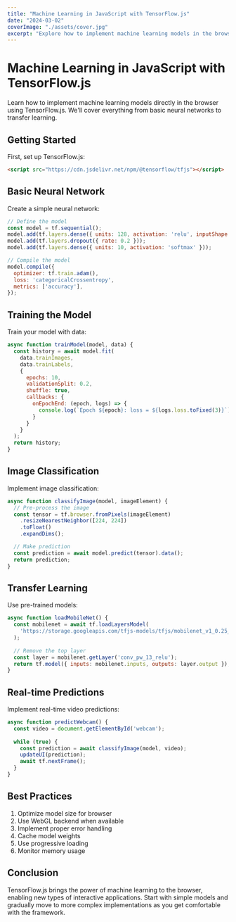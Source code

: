 ```yaml
---
title: "Machine Learning in JavaScript with TensorFlow.js"
date: "2024-03-02"
coverImage: "./assets/cover.jpg"
excerpt: "Explore how to implement machine learning models in the browser using TensorFlow.js, from basic neural networks to transfer learning."
---
```


# Machine Learning in JavaScript with TensorFlow.js

Learn how to implement machine learning models directly in the browser using TensorFlow.js. We'll cover everything from basic neural networks to transfer learning.

## Getting Started

First, set up TensorFlow.js:

```html
<script src="https://cdn.jsdelivr.net/npm/@tensorflow/tfjs"></script>
```

## Basic Neural Network

Create a simple neural network:

```javascript
// Define the model
const model = tf.sequential();
model.add(tf.layers.dense({ units: 128, activation: 'relu', inputShape: [28 * 28] }));
model.add(tf.layers.dropout({ rate: 0.2 }));
model.add(tf.layers.dense({ units: 10, activation: 'softmax' }));

// Compile the model
model.compile({
  optimizer: tf.train.adam(),
  loss: 'categoricalCrossentropy',
  metrics: ['accuracy'],
});
```

## Training the Model

Train your model with data:

```javascript
async function trainModel(model, data) {
  const history = await model.fit(
    data.trainImages,
    data.trainLabels,
    {
      epochs: 10,
      validationSplit: 0.2,
      shuffle: true,
      callbacks: {
        onEpochEnd: (epoch, logs) => {
          console.log(`Epoch ${epoch}: loss = ${logs.loss.toFixed(3)}`);
        }
      }
    }
  );
  return history;
}
```

## Image Classification

Implement image classification:

```javascript
async function classifyImage(model, imageElement) {
  // Pre-process the image
  const tensor = tf.browser.fromPixels(imageElement)
    .resizeNearestNeighbor([224, 224])
    .toFloat()
    .expandDims();

  // Make prediction
  const prediction = await model.predict(tensor).data();
  return prediction;
}
```

## Transfer Learning

Use pre-trained models:

```javascript
async function loadMobileNet() {
  const mobilenet = await tf.loadLayersModel(
    'https://storage.googleapis.com/tfjs-models/tfjs/mobilenet_v1_0.25_224/model.json'
  );
  
  // Remove the top layer
  const layer = mobilenet.getLayer('conv_pw_13_relu');
  return tf.model({ inputs: mobilenet.inputs, outputs: layer.output });
}
```

## Real-time Predictions

Implement real-time video predictions:

```javascript
async function predictWebcam() {
  const video = document.getElementById('webcam');
  
  while (true) {
    const prediction = await classifyImage(model, video);
    updateUI(prediction);
    await tf.nextFrame();
  }
}
```

## Best Practices

1. Optimize model size for browser
2. Use WebGL backend when available
3. Implement proper error handling
4. Cache model weights
5. Use progressive loading
6. Monitor memory usage

## Conclusion

TensorFlow.js brings the power of machine learning to the browser, enabling new types of interactive applications. Start with simple models and gradually move to more complex implementations as you get comfortable with the framework. 